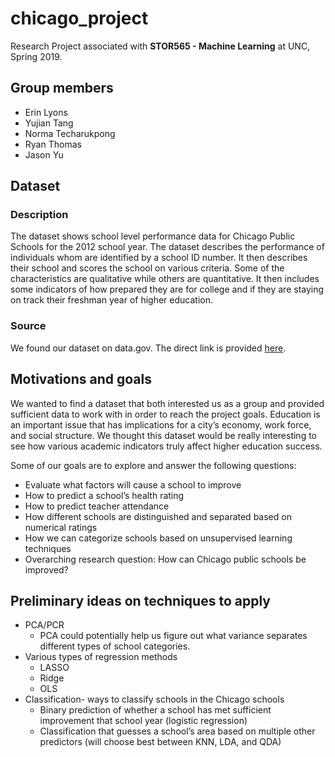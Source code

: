 # chicago_project
Research Project associated with **STOR565 - Machine Learning** at UNC, Spring 2019.

## Group members 
* Erin Lyons
* Yujian Tang
* Norma Techarukpong
* Ryan Thomas
* Jason Yu

## Dataset
### Description
The dataset shows school level performance data for Chicago Public Schools for the 2012 school year. The dataset describes the performance of individuals whom are identified by a school ID number. It then describes their school and scores the school on various criteria. Some of the characteristics are qualitative while others are quantitative. It then includes some indicators of how prepared they are for college and if they are staying on track their freshman year of higher education. 

### Source
We found our dataset on data.gov. The direct link is provided [here](https://catalog.data.gov/dataset/chicago-public-schools-progress-report-cards-2011-2012-8a7a5).

## Motivations and goals
We wanted to find a dataset that both interested us as a group and provided sufficient data to work with in order to reach the project goals. Education is an important issue that has implications for a city’s economy, work force, and social structure. We thought this dataset would be really interesting to see how various academic indicators truly affect higher education success. 

Some of our goals are to explore and answer the following questions: 
* Evaluate what factors will cause a school to improve
* How to predict a school’s health rating
* How to predict teacher attendance
* How different schools are distinguished and separated based on numerical ratings 
* How we can categorize schools based on unsupervised learning techniques
* Overarching research question: How can Chicago public schools be improved?

## Preliminary ideas on techniques to apply
* PCA/PCR
   * PCA could potentially help us figure out what variance separates different types of school categories.
* Various types of regression methods
   * LASSO
   * Ridge
   * OLS
* Classification- ways to classify schools in the Chicago schools
   * Binary prediction of whether a school has met sufficient improvement that school year (logistic regression)
   * Classification that guesses a school’s area based on multiple other predictors (will choose best between KNN, LDA, and QDA)
